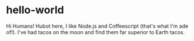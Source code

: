 # hello-world

Hi Humans!
Hubot here, I like Node.js and Coffeescript (that's what I'm ade of!).
I've had tacos on the moon and find them far superior to Earth tacos.
